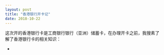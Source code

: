 ```yaml
---
layout: post
title: "香港银行开卡记"
date: 2018-10-22
---
```

这次开的香港银行卡是工商银行银行（亚洲）储蓄卡，在办理开卡之前，我搜素了解了香港银行卡的相关知识：

* 
